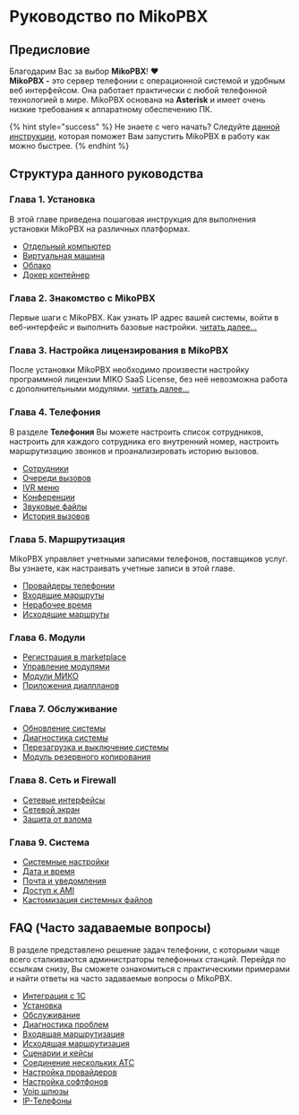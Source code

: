 # Руководство по MikoPBX

## Предисловие <a href="#predislovie" id="predislovie"></a>

Благодарим Вас за выбор **MikoPBX**! :heart:\
**MikoPBX -** это сервер телефонии с операционной системой и удобным веб интерфейсом. Она работает практически с любой телефонной технологией в мире. MikoPBX основана на **Asterisk** и имеет очень низкие требования к аппаратному обеспечению ПК.

{% hint style="success" %}
Не знаете с чего начать? Следуйте [данной инструкции](quick-start.md), которая поможет Вам запустить MikoPBX в работу как можно быстрее.
{% endhint %}

## Структура данного руководства <a href="#struktura_dannogo_rukovodstva" id="struktura_dannogo_rukovodstva"></a>

### Глава 1. Установка <a href="#glava_1_ustanovka" id="glava_1_ustanovka"></a>

В этой главе приведена пошаговая инструкция для выполнения установки MikoPBX на различных платформах.

* [Отдельный компьютер ](../../setup/bare-metal.md)
* [Виртуальная машина](../../setup/hypervisor/)
* [Облако](../../setup/cloud/)
* [Докер контейнер](../../setup/docker/)

### Глава 2. Знакомство с MikoPBX <a href="#glava_2_znakomstvo_s_mikopbx" id="glava_2_znakomstvo_s_mikopbx"></a>

Первые шаги с MikoPBX. Как узнать IP адрес вашей системы, войти в веб-интерфейс и выполнить базовые настройки. [читать далее...](../../readme/getting-to-know-mikopbx.md)

### Глава 3. Настройка лицензирования в MikoPBX <a href="#glava_3_nastrojka_licenzirovanija_v_mikopbx" id="glava_3_nastrojka_licenzirovanija_v_mikopbx"></a>

После установки MikoPBX необходимо произвести настройку программной лицензии MIKO SaaS License, без неё невозможна работа с дополнительными модулями. [читать далее...](broken-reference)

### Глава 4. Телефония <a href="#glava_4_telefonija" id="glava_4_telefonija"></a>

&#x20;В разделе **Телефония** Вы можете настроить список сотрудников, настроить для каждого сотрудника его внутренний номер, настроить маршрутизацию звонков и проанализировать историю вызовов.

* [Сотрудники](../../manual/telephony/extensions.md)&#x20;
* [Очереди вызовов](../../manual/telephony/call-queues.md)
* [IVR меню](../../manual/telephony/ivr-menu.md)
* [Конференции](../../manual/telephony/conference-rooms.md)
* [Звуковые файлы](../../manual/telephony/sound-files.md)
* [История вызовов](../../manual/telephony/call-detail-records.md)

### Глава 5. Маршрутизация <a href="#glava_5_marshrutizacija" id="glava_5_marshrutizacija"></a>

&#x20;MikoPBX управляет учетными записями телефонов, поставщиков услуг. Вы узнаете, как настраивать учетные записи в этой главе.

* [Провайдеры телефонии](../../manual/routing/providers.md)
* [Входящие маршруты](../../manual/routing/incoming-routing.md)
* [Нерабочее время](../../manual/routing/out-off-work-time.md)
* [Исходящие маршруты](../../manual/routing/outbound-routing.md)

### Глава 6. Модули

* [Регистрация в marketplace](broken-reference)
* [Управление модулями ](../../manual/modules/pbx-extension-modules.md)
* [Модули МИКО](../../modules/miko/)
* [Приложения диалпланов](../../manual/modules/dialplan-applications.md)

### Глава 7. Обслуживание <a href="#glava_7_obsluzhivanie" id="glava_7_obsluzhivanie"></a>

* [Обновление системы](../../manual/maintenance/update/)
* [Диагностика системы](../../manual/maintenance/system-diagnostic.md)
* [Перезагрузка и выключение системы](../../manual/maintenance/restart.md)
* [Модуль резервного копирования ](backup.md)

### Глава 8. Сеть и Firewall <a href="#glava_8_set_i_firewall" id="glava_8_set_i_firewall"></a>

* [Сетевые интерфейсы](../../manual/connectivity/network.md)
* [Сетевой экран](../../manual/connectivity/firewall.md)
* [Защита от взлома](../../manual/connectivity/fail2-ban.md)

### Глава 9. Система <a href="#glava_9_sistema" id="glava_9_sistema"></a>

* [Системные настройки](../../manual/system/general-settings.md)
* [Дата и время](../../manual/system/time-settings.md)
* [Почта и уведомления ](../../manual/system/mail-settings/)
* [Доступ к AMI](../../manual/system/asterisk-managers.md)
* [Кастомизация системных файлов](../../manual/system/custom-files.md)

## FAQ (Часто задаваемые вопросы) <a href="#faq" id="faq"></a>

В разделе представлено решение задач телефонии, с которыми чаще всего сталкиваются администраторы телефонных станций. Перейдя по ссылкам снизу, Вы сможете ознакомиться с практическими примерами и найти ответы на часто задаваемые вопросы о MikoPBX.

* [Интеграция с 1С](../../faq/1c-integrations/)
* [Установка](../../faq/setup/)
* [Обслуживание](../../faq/management/)
* [Диагностика проблем](../../faq/troubleshooting/)
* [Входящая маршрутизация](../../faq/incoming-routing/)&#x20;
* [Исходящая маршрутизация](../../faq/outbound-routing/)
* [Сценарии и кейсы](../../faq/cases/)
* [Соединение нескольких АТС](../../faq/interconnections/)
* [Настройка провайдеров](../../faq/providers/)
* [Настройка софтфонов](../../faq/softphones/)
* [Voip шлюзы](../../faq/voip-gateways/)
* [IP-Телефоны](../../faq/ip-telefones/)


